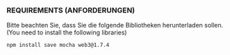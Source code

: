 ### REQUIREMENTS (ANFORDERUNGEN)

Bitte beachten Sie, dass Sie die folgende Bibliotheken herunterladen sollen. 
(You need to install the following libraries)

```bash 
npm install save mocha web3@1.7.4
```
